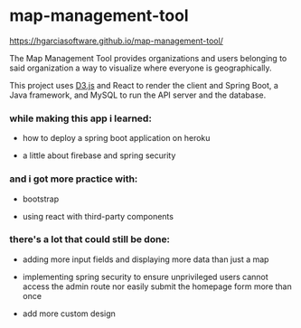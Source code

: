 # map-management-tool

https://hgarciasoftware.github.io/map-management-tool/

The Map Management Tool provides organizations and users belonging to said organization a way to visualize where everyone is geographically.

This project uses [D3.js](https://d3js.org/) and React to render the client and Spring Boot, a Java framework, and MySQL to run the API server and the database.

### while making this app i learned:

- how to deploy a spring boot application on heroku

- a little about firebase and spring security

### and i got more practice with:

- bootstrap

- using react with third-party components

### there's a lot that could still be done:

- adding more input fields and displaying more data than just a map

- implementing spring security to ensure unprivileged users cannot access the admin route nor easily submit the homepage form more than once

- add more custom design

